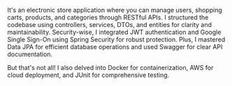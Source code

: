 It's an electronic store application where you can manage users, shopping carts, products, and categories through RESTful APIs. I structured the codebase using controllers, services, DTOs, and entities for clarity and maintainability. Security-wise, I integrated JWT authentication and Google Single Sign-On using Spring Security for robust protection. Plus, I mastered Data JPA for efficient database operations and used Swagger for clear API documentation.

But that's not all! I also delved  into Docker for containerization, AWS for cloud deployment, and JUnit for comprehensive testing.